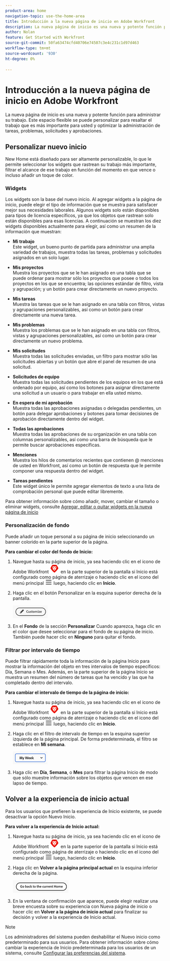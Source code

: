 ```yaml
---
product-area: home
navigation-topic: use-the-home-area
title: Introducción a la nueva página de inicio en Adobe Workfront
description: La nueva página de inicio es una nueva y potente función para administrar su trabajo.
author: Nolan
feature: Get Started with Workfront
source-git-commit: 50fa63474cfd40706e74507c3e4c231c1d97d463
workflow-type: tm+mt
source-wordcount: '930'
ht-degree: 0%

---
```



# Introducción a la nueva página de inicio en Adobe Workfront

La nueva página de inicio es una nueva y potente función para administrar su trabajo. Este espacio flexible se puede personalizar para resaltar el trabajo que es más importante para usted y optimizar la administración de tareas, problemas, solicitudes y aprobaciones.

## Personalizar nuevo inicio

New Home está diseñado para ser altamente personalizable, lo que le permite seleccionar los widgets que rastrean su trabajo más importante, filtrar el alcance de ese trabajo en función del momento en que vence o incluso añadir un toque de color.

### Widgets

Los widgets son la base del nuevo inicio. Al agregar widgets a la página de inicio, puede elegir el tipo de información que se muestra para satisfacer mejor sus necesidades laborales. Algunos widgets solo están disponibles para tipos de licencia específicos, ya que los objetos que rastrean solo están disponibles para esas licencias. A continuación se muestran los diez widgets disponibles actualmente para elegir, así como un resumen de la información que muestran:

* **Mi trabajo**\
    Este widget, un bueno punto de partida para administrar una amplia variedad de trabajos, muestra todas las tareas, problemas y solicitudes asignados en un solo lugar.

* **Mis proyectos**\
    Muestra los proyectos que se le han asignado en una tabla que se puede ordenar para mostrar sólo los proyectos que posee o todos los proyectos en los que se encuentra; las opciones estándar de filtro, vista y agrupación; y un botón para crear directamente un nuevo proyecto.

* **Mis tareas**\
    Muestra las tareas que se le han asignado en una tabla con filtros, vistas y agrupaciones personalizables, así como un botón para crear directamente una nueva tarea.

* **Mis problemas**\
    Muestra los problemas que se le han asignado en una tabla con filtros, vistas y agrupaciones personalizables, así como un botón para crear directamente un nuevo problema.

* **Mis solicitudes**\
    Muestra todas las solicitudes enviadas, un filtro para mostrar sólo las solicitudes abiertas y un botón que abre el panel de resumen de una solicitud.

* **Solicitudes de equipo**\
    Muestra todas las solicitudes pendientes de los equipos en los que está ordenado por equipo, así como los botones para asignar directamente una solicitud a un usuario o para trabajar en ella usted mismo.

* **En espera de mi aprobación**\
    Muestra todas las aprobaciones asignadas o delegadas pendientes, un botón para delegar aprobaciones y botones para tomar decisiones de aprobación directamente dentro del widget.

* **Todas las aprobaciones**\
    Muestra todas las aprobaciones de su organización en una tabla con columnas personalizables, así como una barra de búsqueda que le permite buscar aprobaciones específicas.

* **Menciones**\
    Muestra los hilos de comentarios recientes que contienen @ menciones de usted en Workfront, así como un botón de respuesta que le permite componer una respuesta dentro del widget.

* **Tareas pendientes**\
    Este widget único le permite agregar elementos de texto a una lista de comprobación personal que puede editar libremente.

Para obtener información sobre cómo añadir, mover, cambiar el tamaño o eliminar widgets, consulte [Agregar, editar o quitar widgets en la nueva página de inicio](/help/quicksilver/workfront-basics/using-home/new-home/add-edit-remove-widgets-in-new-home.md)

### Personalización de fondo

Puede añadir un toque personal a su página de inicio seleccionando un banner colorido en la parte superior de la página.

**Para cambiar el color del fondo de Inicio:**

1. Navegue hasta su página de inicio, ya sea haciendo clic en el icono de Adobe Workfront ![Icono de Adobe Workfront](../new-home/assets/home-icon-30x29.png) en la parte superior de la pantalla si Inicio está configurado como página de aterrizaje o haciendo clic en el icono del menú principal ![Icono del menú principal](../new-home/assets/main-menu-icon-left-nav.png) luego, haciendo clic en **Inicio**.

1. Haga clic en el botón Personalizar en la esquina superior derecha de la pantalla.

   ![Botón Personalizar](../new-home/assets/customize-button.png)

1. En el **Fondo** de la sección **Personalizar** Cuando aparezca, haga clic en el color que desee seleccionar para el fondo de su página de inicio. También puede hacer clic en **Ninguno** para quitar el fondo.

### Filtrar por intervalo de tiempo

Puede filtrar rápidamente toda la información de la página Inicio para mostrar la información del objeto en tres intervalos de tiempo específicos: Día, Semana o Mes. Además, en la parte superior de la página Inicio se muestra un resumen del número de tareas que ha vencido y las que ha completado dentro del intervalo.

**Para cambiar el intervalo de tiempo de la página de inicio:**

1. Navegue hasta su página de inicio, ya sea haciendo clic en el icono de Adobe Workfront ![Icono de Adobe Workfront](../new-home/assets/home-icon-30x29.png) en la parte superior de la pantalla si Inicio está configurado como página de aterrizaje o haciendo clic en el icono del menú principal ![Icono del menú principal](../new-home/assets/main-menu-icon-left-nav.png) luego, haciendo clic en **Inicio**.

1. Haga clic en el filtro de intervalo de tiempo en la esquina superior izquierda de la página principal. De forma predeterminada, el filtro se establece en **Mi semana**.

   ![Menú desplegable de filtro de intervalo de tiempo](../new-home/assets/time-range-filter-dropdown-home.png)

1. Haga clic en **Día**, **Semana**, o **Mes** para filtrar la página Inicio de modo que sólo muestre información sobre los objetos que vencen en ese lapso de tiempo.

## Volver a la experiencia de inicio actual

Para los usuarios que prefieren la experiencia de Inicio existente, se puede desactivar la opción Nuevo Inicio.


**Para volver a la experiencia de Inicio actual:**

1. Navegue hasta su página de inicio, ya sea haciendo clic en el icono de Adobe Workfront ![Icono de Adobe Workfront](../new-home/assets/home-icon-30x29.png) en la parte superior de la pantalla si Inicio está configurado como página de aterrizaje o haciendo clic en el icono del menú principal ![Icono del menú principal](../new-home/assets/main-menu-icon-left-nav.png) luego, haciendo clic en **Inicio**.

1. Haga clic en **Volver a la página principal actual** en la esquina inferior derecha de la página.

   ![Volver al botón Inicio actual](../new-home/assets/go-back-to-current-home-button.png)

1. En la ventana de confirmación que aparece, puede elegir realizar una breve encuesta sobre su experiencia con Nueva página de inicio o hacer clic en **Volver a la página de inicio actual** para finalizar su decisión y volver a la experiencia de Inicio actual.

>[!NOTE]
>
> Los administradores del sistema pueden deshabilitar el Nuevo inicio como predeterminado para sus usuarios. Para obtener información sobre cómo cambiar la experiencia de Inicio predeterminada para los usuarios de un sistema, consulte [Configurar las preferencias del sistema](/help/quicksilver/administration-and-setup/manage-workfront/security/configure-security-preferences.md).
